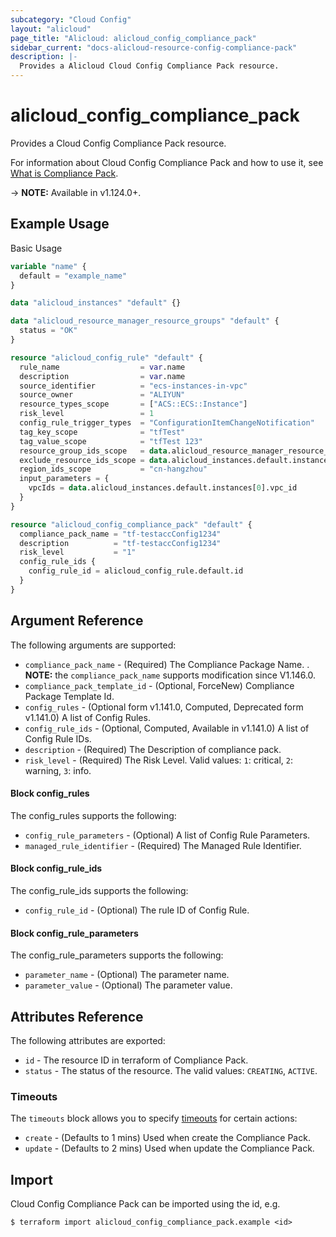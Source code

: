 ```yaml
---
subcategory: "Cloud Config"
layout: "alicloud"
page_title: "Alicloud: alicloud_config_compliance_pack"
sidebar_current: "docs-alicloud-resource-config-compliance-pack"
description: |-
  Provides a Alicloud Cloud Config Compliance Pack resource.
---
```


# alicloud\_config\_compliance\_pack

Provides a Cloud Config Compliance Pack resource.

For information about Cloud Config Compliance Pack and how to use it, see [What is Compliance Pack](https://www.alibabacloud.com/help/en/doc-detail/194753.html).

-> **NOTE:** Available in v1.124.0+.

## Example Usage

Basic Usage

```terraform
variable "name" {
  default = "example_name"
}

data "alicloud_instances" "default" {}

data "alicloud_resource_manager_resource_groups" "default" {
  status = "OK"
}

resource "alicloud_config_rule" "default" {
  rule_name                  = var.name
  description                = var.name
  source_identifier          = "ecs-instances-in-vpc"
  source_owner               = "ALIYUN"
  resource_types_scope       = ["ACS::ECS::Instance"]
  risk_level                 = 1
  config_rule_trigger_types  = "ConfigurationItemChangeNotification"
  tag_key_scope              = "tfTest"
  tag_value_scope            = "tfTest 123"
  resource_group_ids_scope   = data.alicloud_resource_manager_resource_groups.default.ids.0
  exclude_resource_ids_scope = data.alicloud_instances.default.instances[0].id
  region_ids_scope           = "cn-hangzhou"
  input_parameters = {
    vpcIds = data.alicloud_instances.default.instances[0].vpc_id
  }
}

resource "alicloud_config_compliance_pack" "default" {
  compliance_pack_name = "tf-testaccConfig1234"
  description          = "tf-testaccConfig1234"
  risk_level           = "1"
  config_rule_ids {
    config_rule_id = alicloud_config_rule.default.id
  }
}

```

## Argument Reference

The following arguments are supported:

* `compliance_pack_name` - (Required) The Compliance Package Name. . **NOTE:** the `compliance_pack_name` supports modification since V1.146.0.
* `compliance_pack_template_id` - (Optional, ForceNew) Compliance Package Template Id.
* `config_rules` - (Optional form v1.141.0, Computed, Deprecated form v1.141.0) A list of Config Rules.
* `config_rule_ids` - (Optional, Computed, Available in v1.141.0) A list of Config Rule IDs.
* `description` - (Required) The Description of compliance pack.
* `risk_level` - (Required) The Risk Level. Valid values:  `1`: critical, `2`: warning, `3`: info.

#### Block config_rules

The config_rules supports the following: 

* `config_rule_parameters` - (Optional) A list of Config Rule Parameters.
* `managed_rule_identifier` - (Required) The Managed Rule Identifier.

#### Block config_rule_ids

The config_rule_ids supports the following:

* `config_rule_id` - (Optional) The rule ID of Config Rule.

#### Block config_rule_parameters

The config_rule_parameters supports the following: 

* `parameter_name` - (Optional) The parameter name.
* `parameter_value` - (Optional) The parameter value.

## Attributes Reference

The following attributes are exported:

* `id` - The resource ID in terraform of Compliance Pack.
* `status` -  The status of the resource. The valid values: `CREATING`, `ACTIVE`.

### Timeouts

The `timeouts` block allows you to specify [timeouts](https://www.terraform.io/docs/configuration-0-11/resources.html#timeouts) for certain actions:

* `create` - (Defaults to 1 mins) Used when create the Compliance Pack.
* `update` - (Defaults to 2 mins) Used when update the Compliance Pack.

## Import

Cloud Config Compliance Pack can be imported using the id, e.g.

```shell
$ terraform import alicloud_config_compliance_pack.example <id>
```
